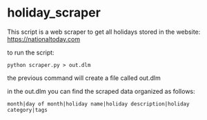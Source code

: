 # holiday_scraper
 
This script is a web scraper to get all holidays stored in the website: https://nationaltoday.com

to run the script: 

````
python scraper.py > out.dlm
````

the previous command will create a file called out.dlm

in the out.dlm you can find the scraped data organized as follows:
````
month|day of month|holiday name|holiday description|holiday category|tags
````
